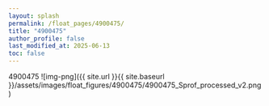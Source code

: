 ```yaml
---
layout: splash
permalink: /float_pages/4900475/
title: "4900475"
author_profile: false
last_modified_at: 2025-06-13
toc: false
---
```

 
4900475
![img-png]({{ site.url }}{{ site.baseurl }}/assets/images/float_figures/4900475/4900475_Sprof_processed_v2.png)